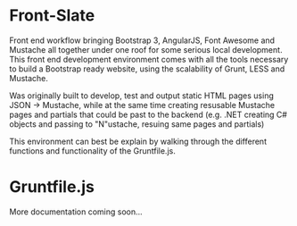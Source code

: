 Front-Slate
===========

Front end workflow bringing Bootstrap 3, AngularJS, Font Awesome and Mustache all together under one roof for some serious local development. This front end development environment comes with all the tools necessary to build a Bootstrap ready website, using the scalability of Grunt, LESS and Mustache.

Was originally built to develop, test and output static HTML pages using JSON -> Mustache, while at the same time creating resusable Mustache pages and partials that could be past to the backend (e.g. .NET creating C# objects and passing to "N"ustache, resuing same pages and partials) 

This environment can best be explain by walking through the different functions and functionality of the Gruntfile.js.

Gruntfile.js
============

More documentation coming soon...
